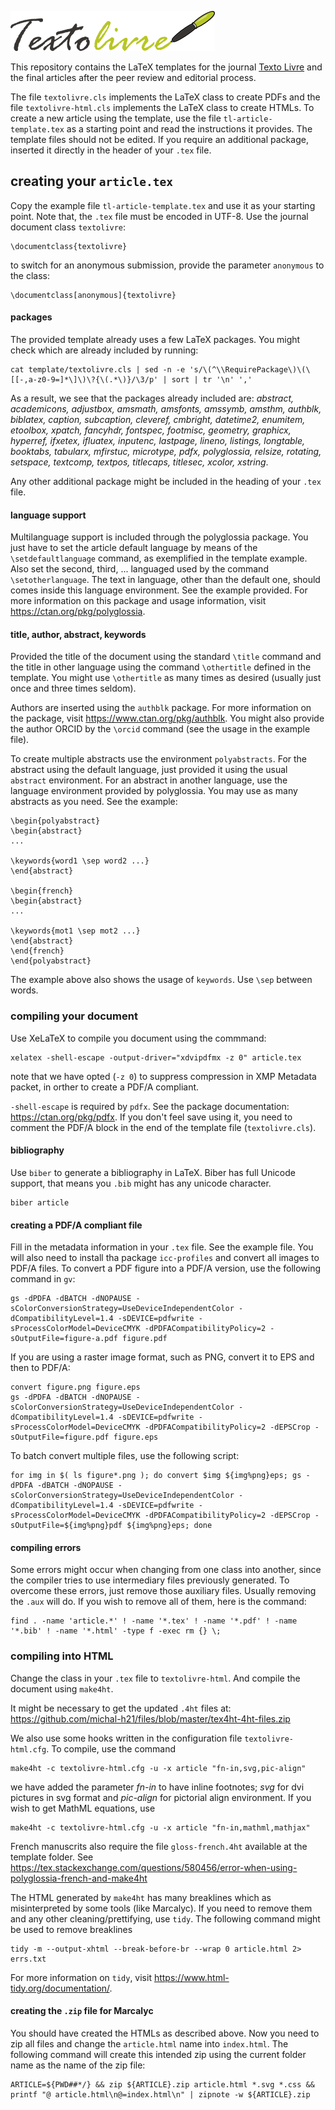 ![TextoLivre](template/logo.png)

This repository contains the LaTeX templates for the journal [Texto Livre](https://periodicos.ufmg.br/index.php/textolivre/) and the final articles after the peer review and editorial process.

The file ```textolivre.cls``` implements the LaTeX class to create PDFs and the file ```textolivre-html.cls``` implements the LaTeX class to create HTMLs. To create a new article using the template, use the file ```tl-article-template.tex``` as a starting point and read the instructions it provides. The template files should not be edited. If you require an additional package, inserted it directly in the header of your ```.tex``` file.

## creating your ```article.tex```
Copy the example file ```tl-article-template.tex``` and use it as your starting point. Note that, the ```.tex``` file must be encoded in UTF-8. Use the journal document class ```textolivre```:
```
\documentclass{textolivre}
```
to switch for an anonymous submission, provide the parameter ```anonymous``` to the class:
```
\documentclass[anonymous]{textolivre}
```

#### packages 
The provided template already uses a few LaTeX packages. You might check which are already included by running:
``` 
cat template/textolivre.cls | sed -n -e 's/\(^\\RequirePackage\)\(\[[-,a-z0-9=]*\]\)\?{\(.*\)}/\3/p' | sort | tr '\n' ','
```
As a result, we see that the packages already included are: *abstract, academicons, adjustbox, amsmath, amsfonts, amssymb, amsthm, authblk, biblatex, caption, subcaption, cleveref, cmbright, datetime2, enumitem, etoolbox, xpatch, fancyhdr, fontspec, footmisc, geometry, graphicx, hyperref, ifxetex, ifluatex, inputenc, lastpage, lineno, listings, longtable, booktabs, tabularx, mfirstuc, microtype, pdfx, polyglossia, relsize, rotating, setspace, textcomp, textpos, titlecaps, titlesec, xcolor, xstring*.

Any other additional package might be included in the heading of your ```.tex``` file.

#### language support
Multilanguage support is included through the polyglossia package. You just have to set the article default language by means of the ```\setdefaultlanguage``` command, as exemplified in the template example. Also set the second, third, ... languaged used by the command ```\setotherlanguage```. The text in language, other than the default one, should comes inside this language environment. See the example provided. For more information on this package and usage information, visit https://ctan.org/pkg/polyglossia.

#### title, author, abstract, keywords
Provided the title of the document using the standard ```\title``` command and the title in other language using the command ```\othertitle``` defined in the template. You might use ```\othertitle``` as many times as desired (usually just once and three times seldom).

Authors are inserted using the ```authblk``` package. For more information on the package, visit https://www.ctan.org/pkg/authblk. You might also provide the author ORCID by the ```\orcid```  command (see the usage in the example file).

To create multiple abstracts use the environment ```polyabstracts```. For the abstract using the default language, just provided it using the usual ```abstract``` environment. For an abstract in another language, use the language environment provided by polyglossia. You may use as many abstracts as you need. See the example:

``` 
\begin{polyabstract}
\begin{abstract}
...

\keywords{word1 \sep word2 ...}
\end{abstract}

\begin{french}
\begin{abstract}
...

\keywords{mot1 \sep mot2 ...}
\end{abstract}
\end{french}
\end{polyabstract}
```

The example above also shows the usage of ```keywords```. Use ```\sep``` between words.

### compiling your document
Use XeLaTeX to compile you document using the commmand:  
```
xelatex -shell-escape -output-driver="xdvipdfmx -z 0" article.tex
```
note that we have opted (```-z 0```) to suppress compression in XMP Metadata packet, in orther to create a PDF/A compliant.

```-shell-escape``` is required by ```pdfx```. See the package documentation: https://ctan.org/pkg/pdfx. If you don't feel save using it, you need to comment the PDF/A block in the end of the template file (```textolivre.cls```).

#### bibliography
Use ```biber``` to generate a bibliography in LaTeX. Biber has full Unicode support, that means you ```.bib``` might has any unicode character.
```
biber article
```

#### creating a PDF/A compliant file
Fill in the metadata information in your ```.tex``` file. See the example file.
You will also need to install tha package ```icc-profiles``` and convert all images to PDF/A files.
To convert a PDF figure into a PDF/A version, use the following command in ```gv```:
```
gs -dPDFA -dBATCH -dNOPAUSE -sColorConversionStrategy=UseDeviceIndependentColor -dCompatibilityLevel=1.4 -sDEVICE=pdfwrite -sProcessColorModel=DeviceCMYK -dPDFACompatibilityPolicy=2 -sOutputFile=figure-a.pdf figure.pdf
```
If you are using a raster image format, such as PNG, convert it to EPS and then to PDF/A:
```
convert figure.png figure.eps
gs -dPDFA -dBATCH -dNOPAUSE -sColorConversionStrategy=UseDeviceIndependentColor -dCompatibilityLevel=1.4 -sDEVICE=pdfwrite -sProcessColorModel=DeviceCMYK -dPDFACompatibilityPolicy=2 -dEPSCrop -sOutputFile=figure.pdf figure.eps
```
To batch convert multiple files, use the following script:
```
for img in $( ls figure*.png ); do convert $img ${img%png}eps; gs -dPDFA -dBATCH -dNOPAUSE -sColorConversionStrategy=UseDeviceIndependentColor -dCompatibilityLevel=1.4 -sDEVICE=pdfwrite -sProcessColorModel=DeviceCMYK -dPDFACompatibilityPolicy=2 -dEPSCrop -sOutputFile=${img%png}pdf ${img%png}eps; done
```

#### compiling errors
Some errors might occur when changing from one class into another, since the compiler tries to use intermediary files previously generated. To overcome these errors, just remove those auxiliary files. Usually removing the ```.aux``` will do. If you wish to remove all of them, here is the command:
```
find . -name 'article.*' ! -name '*.tex' ! -name '*.pdf' ! -name '*.bib' ! -name '*.html' -type f -exec rm {} \;
```

### compiling into HTML
Change the class in your ```.tex``` file to ```textolivre-html```. And compile the document using ```make4ht```. 

It might be necessary to get the updated ```.4ht``` files at: https://github.com/michal-h21/files/blob/master/tex4ht-4ht-files.zip

We also use some hooks written in the configuration file ```textolivre-html.cfg```. To compile, use the command
```
make4ht -c textolivre-html.cfg -u -x article "fn-in,svg,pic-align"
```
we have added the parameter *fn-in* to have inline footnotes; *svg* for dvi pictures in svg format and *pic-align* for pictorial align environment.
If you wish to get MathML equations, use
```
make4ht -c textolivre-html.cfg -u -x article "fn-in,mathml,mathjax"
```
French manuscrits also require the file ```gloss-french.4ht``` available at the template folder. See https://tex.stackexchange.com/questions/580456/error-when-using-polyglossia-french-and-make4ht

The HTML generated by ```make4ht``` has many breaklines which as misinterpreted by some tools (like Marcalyc). If you need to remove them and any other cleaning/prettifying, use ```tidy```. The following command might be used to remove breaklines 
```
tidy -m --output-xhtml --break-before-br --wrap 0 article.html 2> errs.txt
```
For more information on ```tidy```, visit https://www.html-tidy.org/documentation/.

#### creating the ```.zip``` file for Marcalyc
You should have created the HTMLs as described above. Now you need to zip all files and change the ```article.html``` name into ```index.html```.
The following command will create this intended zip using the current folder name as the name of the zip file:
```
ARTICLE=${PWD##*/} && zip ${ARTICLE}.zip article.html *.svg *.css && printf "@ article.html\n@=index.html\n" | zipnote -w ${ARTICLE}.zip
```
